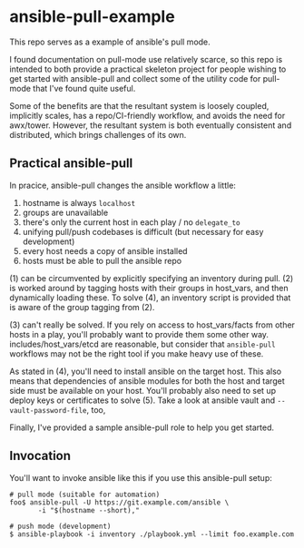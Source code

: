 # ansible-pull-example

This repo serves as a example of ansible's pull mode.

I found documentation on pull-mode use relatively scarce, so this repo
is intended to both provide a practical skeleton project for people
wishing to get started with ansible-pull and collect some of the
utility code for pull-mode that I've found quite useful.

Some of the benefits are that the resultant system is loosely coupled,
implicitly scales, has a repo/CI-friendly workflow, and avoids the
need for awx/tower. However, the resultant system is both eventually
consistent and distributed, which brings challenges of its own.

## Practical ansible-pull

In pracice, ansible-pull changes the ansible workflow a little:
  1. hostname is always `localhost`
  2. groups are unavailable
  3. there's only the current host in each play / no `delegate_to`
  4. unifying pull/push codebases is difficult (but necessary for easy development)
  5. every host needs a copy of ansible installed
  6. hosts must be able to pull the ansible repo

(1) can be circumvented by explicitly specifying an inventory during
pull. (2) is worked around by tagging hosts with their groups in
host_vars, and then dynamically loading these. To solve (4), an
inventory script is provided that is aware of the group tagging from
(2).

(3) can't really be solved. If you rely on access to host_vars/facts
from other hosts in a play, you'll probably want to provide them some
other way. includes/host_vars/etcd are reasonable, but consider that
`ansible-pull` workflows may not be the right tool if you make heavy
use of these.

As stated in (4), you'll need to install ansible on the target
host. This also means that dependencies of ansible modules for both
the host and target side must be available on your host. You'll
probably also need to set up deploy keys or certificates to solve
(5). Take a look at ansible vault and `--vault-password-file`, too,

Finally, I've provided a sample ansible-pull role to help you get started.

## Invocation
  
You'll want to invoke ansible like this if you use this ansible-pull setup:

```
# pull mode (suitable for automation)
foo$ ansible-pull -U https://git.example.com/ansible \
       -i "$(hostname --short),"

# push mode (development)
$ ansible-playbook -i inventory ./playbook.yml --limit foo.example.com
```
